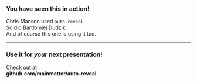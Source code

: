 <!-- .slide: data-bg-ocean -->

### You have seen this in action!

Chris Manson used `auto-reveal`.<br>
So did Bartłomiej Dudzik.<br>
And of course this one is using it too.

---

<!-- .slide: data-bg-plum -->

### Use it for *your* next presentation!

Check out at<br>**github.com/mainmatter/auto-reveal**
